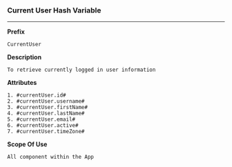 ### Current User Hash Variable 


---

**Prefix**

```
CurrentUser

```
**Description** 

```
To retrieve currently logged in user information 

```
**Attributes** 
```
1. #currentUser.id#
2. #currentUser.username#
3. #currentUser.firstName#
4. #currentUser.lastName#
5. #currentUser.email#
6. #currentUser.active#
7. #currentUser.timeZone#
```
**Scope Of Use** 
```
All component within the App
```
